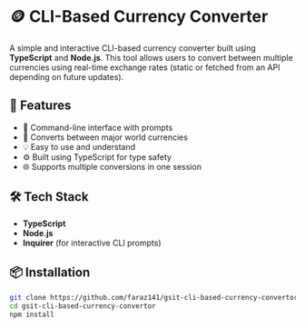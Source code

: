 # 🪙 CLI-Based Currency Converter

A simple and interactive CLI-based currency converter built using **TypeScript** and **Node.js**. This tool allows users to convert between multiple currencies using real-time exchange rates (static or fetched from an API depending on future updates).

## 🔧 Features

- 🧾 Command-line interface with prompts
- 🔁 Converts between major world currencies
- 💡 Easy to use and understand
- ⚙️ Built using TypeScript for type safety
- 🌐 Supports multiple conversions in one session

## 🛠️ Tech Stack

- **TypeScript**
- **Node.js**
- **Inquirer** (for interactive CLI prompts)

## 📦 Installation

```bash
git clone https://github.com/faraz141/gsit-cli-based-currency-convertor.git
cd gsit-cli-based-currency-convertor
npm install
